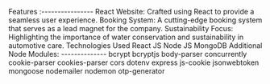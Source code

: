 Features :----------------
React Website: Crafted using React to provide a seamless user experience.
Booking System: A cutting-edge booking system that serves as a lead magnet for the company.
Sustainability Focus: Highlighting the importance of water conservation and sustainability in automotive care.
Technologies Used
React JS
Node JS
MongoDB
Additional Node Modules: --------------
bcrypt
bcryptjs
body-parser
concurrently
cookie-parser
cookies-parser
cors
dotenv
express
js-cookie
jsonwebtoken
mongoose
nodemailer
nodemon
otp-generator
